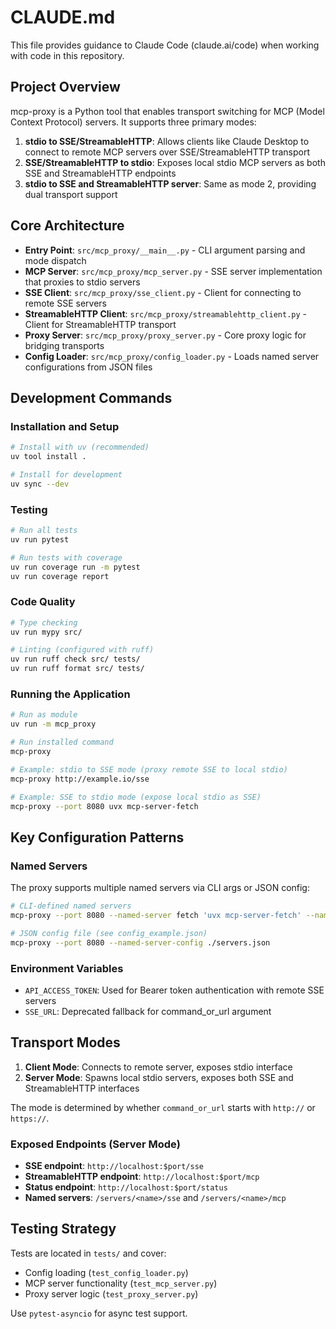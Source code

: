 # CLAUDE.md

This file provides guidance to Claude Code (claude.ai/code) when working with code in this repository.

## Project Overview

mcp-proxy is a Python tool that enables transport switching for MCP (Model Context Protocol) servers. It supports three primary modes:

1. **stdio to SSE/StreamableHTTP**: Allows clients like Claude Desktop to connect to remote MCP servers over SSE/StreamableHTTP transport
2. **SSE/StreamableHTTP to stdio**: Exposes local stdio MCP servers as both SSE and StreamableHTTP endpoints
3. **stdio to SSE and StreamableHTTP server**: Same as mode 2, providing dual transport support

## Core Architecture

- **Entry Point**: `src/mcp_proxy/__main__.py` - CLI argument parsing and mode dispatch
- **MCP Server**: `src/mcp_proxy/mcp_server.py` - SSE server implementation that proxies to stdio servers
- **SSE Client**: `src/mcp_proxy/sse_client.py` - Client for connecting to remote SSE servers
- **StreamableHTTP Client**: `src/mcp_proxy/streamablehttp_client.py` - Client for StreamableHTTP transport
- **Proxy Server**: `src/mcp_proxy/proxy_server.py` - Core proxy logic for bridging transports
- **Config Loader**: `src/mcp_proxy/config_loader.py` - Loads named server configurations from JSON files

## Development Commands

### Installation and Setup
```bash
# Install with uv (recommended)
uv tool install .

# Install for development
uv sync --dev
```

### Testing
```bash
# Run all tests
uv run pytest

# Run tests with coverage
uv run coverage run -m pytest
uv run coverage report
```

### Code Quality
```bash
# Type checking
uv run mypy src/

# Linting (configured with ruff)
uv run ruff check src/ tests/
uv run ruff format src/ tests/
```

### Running the Application
```bash
# Run as module
uv run -m mcp_proxy

# Run installed command
mcp-proxy

# Example: stdio to SSE mode (proxy remote SSE to local stdio)
mcp-proxy http://example.io/sse

# Example: SSE to stdio mode (expose local stdio as SSE)
mcp-proxy --port 8080 uvx mcp-server-fetch
```

## Key Configuration Patterns

### Named Servers
The proxy supports multiple named servers via CLI args or JSON config:

```bash
# CLI-defined named servers
mcp-proxy --port 8080 --named-server fetch 'uvx mcp-server-fetch' --named-server github 'npx @modelcontextprotocol/server-github'

# JSON config file (see config_example.json)
mcp-proxy --port 8080 --named-server-config ./servers.json
```

### Environment Variables
- `API_ACCESS_TOKEN`: Used for Bearer token authentication with remote SSE servers
- `SSE_URL`: Deprecated fallback for command_or_url argument

## Transport Modes

1. **Client Mode**: Connects to remote server, exposes stdio interface
2. **Server Mode**: Spawns local stdio servers, exposes both SSE and StreamableHTTP interfaces

The mode is determined by whether `command_or_url` starts with `http://` or `https://`.

### Exposed Endpoints (Server Mode)
- **SSE endpoint**: `http://localhost:$port/sse`
- **StreamableHTTP endpoint**: `http://localhost:$port/mcp` 
- **Status endpoint**: `http://localhost:$port/status`
- **Named servers**: `/servers/<name>/sse` and `/servers/<name>/mcp`

## Testing Strategy

Tests are located in `tests/` and cover:
- Config loading (`test_config_loader.py`)
- MCP server functionality (`test_mcp_server.py`)
- Proxy server logic (`test_proxy_server.py`)

Use `pytest-asyncio` for async test support.